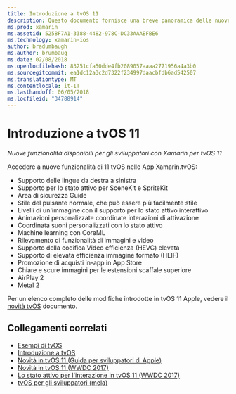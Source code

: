 ```yaml
---
title: Introduzione a tvOS 11
description: Questo documento fornisce una breve panoramica delle nuove funzionalità disponibili per gli sviluppatori di Xamarin in tvOS 11 e i collegamenti alle note sulla versione di Apple.
ms.prod: xamarin
ms.assetid: 5258F7A1-3388-4482-978C-DC33AAAEFBE6
ms.technology: xamarin-ios
author: bradumbaugh
ms.author: brumbaug
ms.date: 02/08/2018
ms.openlocfilehash: 83251cfa50dde4fb2089057aaaa2771956a4a3b0
ms.sourcegitcommit: ea1dc12a3c2d7322f234997daacbfdb6ad542507
ms.translationtype: MT
ms.contentlocale: it-IT
ms.lasthandoff: 06/05/2018
ms.locfileid: "34788914"
---
```

# <a name="introduction-to-tvos-11"></a>Introduzione a tvOS 11

_Nuove funzionalità disponibili per gli sviluppatori con Xamarin per tvOS 11_

Accedere a nuove funzionalità di 11 tvOS nelle App Xamarin.tvOS:

- Supporto delle lingue da destra a sinistra 
- Supporto per lo stato attivo per SceneKit e SpriteKit
- Area di sicurezza Guide 
- Stile del pulsante normale, che può essere più facilmente stile
- Livelli di un'immagine con il supporto per lo stato attivo interattivo
- Animazioni personalizzate coordinate interazioni di attivazione
- Coordinata suoni personalizzati con lo stato attivo
- Machine learning con CoreML
- Rilevamento di funzionalità di immagini e video
- Supporto della codifica Video efficienza (HEVC) elevata
- Supporto di elevata efficienza immagine formato (HEIF)
- Promozione di acquisti in-app in App Store
- Chiare e scure immagini per le estensioni scaffale superiore
- AirPlay 2
- Metal 2

Per un elenco completo delle modifiche introdotte in tvOS 11 Apple, vedere il [novità tvOS](https://developer.apple.com/library/content/releasenotes/General/WhatsNewinTVOS/Articles/tvOS_11_0.html) documento.

## <a name="related-links"></a>Collegamenti correlati

- [Esempi di tvOS](https://developer.xamarin.com/samples/tvos/all/)
- [Introduzione a tvOS](~/ios/tvos/index.md)
- [Novità in tvOS 11 (Guida per sviluppatori di Apple)](https://developer.apple.com/library/content/releasenotes/General/WhatsNewinTVOS/Articles/tvOS_11_0.html)
- [Novità in tvOS 11 (WWDC 2017)](https://developer.apple.com/videos/play/wwdc2017/209/)
- [Lo stato attivo per l'interazione in tvOS 11 (WWDC 2017)](https://developer.apple.com/videos/play/wwdc2017/224/)
- [tvOS per gli sviluppatori (mela)](https://developer.apple.com/tvos/)

